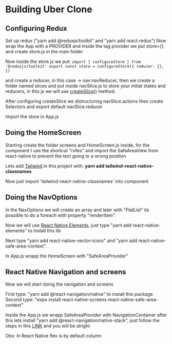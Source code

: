 <h1>Building Uber Clone</h1>

<h2>Configuring Redux</h2>

Set up redux ("yarn add @reduxjs/toolkit" and "yarn add react-redux") 
Now wrap the App with a PROVIDER and inside the tag provider we put store={} and create store.js in the main folder

Now inside the store.js we put:
<code>import { configureStore } from '@reduxjs/toolkit'
export const store = configureStore({
  reducer: {},
})</code>

and create a reducer, in this case ->  nav:navReducer, then we create a folder named slices and put inside navSlice.js to store your initial states and reducers,
in this js we will use <a href="https://redux-toolkit.js.org/api/createSlice" target="_blank">createSlice()</a> method.

After configuring createSlice we distructuring navSlice.actions then create Selectors and export default navSlice.reducer

Import the store in App.js

<h2>Doing the HomeScreen</h2>

Starting create the folder screens and HomeScreen.js inside, for the component I use the shortcut "rnfes" and import the SafeAreaView from react-native to prevent the text going to a wrong position

Lets add <a href="https://github.com/jaredh159/tailwind-react-native-classnames" target="_blank">Tailwind</a> in this project with: <b> yarn add tailwind-react-native-classnames</b>

Now just import 'tailwind-react-native-classnames' into component

<h2>Doing the NavOptions</h2>

In the NavOptions we will create an array and later with "FlatList" its possible to do a foreach with property "renderItem".

Now we will use <a href="https://reactnativeelements.com/docs" target="_blank">React Native Elements</a>, just type "yarn add react-native-elements" to install this lib

Next type "yarn add react-native-vector-icons" and "yarn add react-native-safe-area-context".

In App.js wrapp the HomeScreen with "SafeAreaProvider"

<h2>React Native Navigation and screens</h2>

Now we will start doing the navigation and screens

First type: "yarn add @react-navigation/native" to install this package
Second type: "expo install react-native-screens react-native-safe-area-context"

Inside the App.js we wrapp SafeAreaProvider with NavigationContainer after this lets install "yarn add @react-navigation/native-stack", just follow the steps in this <a href="https://reactnavigation.org/docs/hello-react-navigation/" target="_blank">LINK</a> and you will be alright




Obs: In React Native flex is by default column
